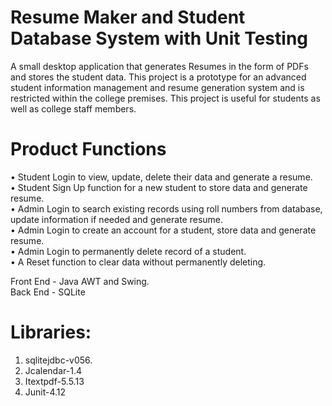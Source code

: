 # Resume Maker and Student Database System with Unit Testing
A small desktop application that generates Resumes in the form of PDFs and stores the student data.
This project is a prototype for an advanced student information management and resume generation system and is restricted within the college premises. This project is useful for students as well as college staff members.
# Product Functions
•	Student Login to view, update, delete their data and generate a resume.   
•	Student Sign Up function for a new student to store data and generate resume.   
•	Admin Login to search existing records using roll numbers from database, update information if needed and generate resume.   
•	Admin Login to create an account for a student, store data and generate resume.   
•	Admin Login to permanently delete record of a student.   
•	A Reset function to clear data without permanently deleting.   

Front End - Java AWT and Swing.  
Back End - SQLite

# Libraries: 
1.	sqlitejdbc-v056.  
2.	Jcalendar-1.4  
3.	Itextpdf-5.5.13  
4.	Junit-4.12  
